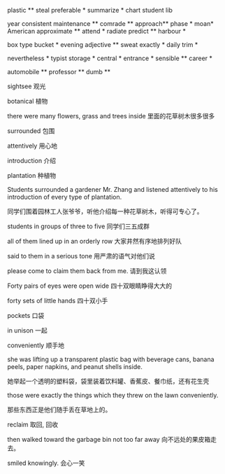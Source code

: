 plastic **		steal		preferable *		summarize *		chart		student		lib

year		consistent			maintenance **		comrade **	approach**	phase *		moan*		American	approximate **	attend *		radiate		predict **		harbour *

box		type		bucket *		evening	adjective **	sweat		exactly *		daily		trim *		

nevertheless *		typist		storage *		central *		entrance *		sensible **		career *

automobile **		professor **		dumb **



sightsee 观光

botanical 植物

there were many flowers, grass and trees inside     里面的花草树木很多很多

surrounded 包围

attentively 用心地

introduction 介绍

plantation 种植物

Students surrounded a gardener Mr. Zhang and listened attentively to his introduction of every type of plantation.

同学们围着园林工人张爷爷，听他介绍每一种花草树木，听得可专心了。

students in groups of three to five	同学们三五成群

all of them lined up in an orderly row 大家井然有序地排列好队

said to them in a serious tone	用严肃的语气对他们说

please come to claim them back from me.	请到我这认领

Forty pairs of eyes were open wide		四十双眼睛睁得大大的

forty sets of little hands	四十双小手

pockets	口袋

in unison	一起

conveniently	顺手地

she was lifting up a transparent plastic bag with beverage cans, banana peels, paper napkins, and peanut shells inside.

她举起一个透明的塑料袋，袋里装着饮料罐、香蕉皮、餐巾纸，还有花生壳

those were exactly the things which they threw on the lawn conveniently.

那些东西正是他们随手丢在草地上的。

reclaim 取回, 回收

then walked toward the garbage bin not too far away	向不远处的果皮箱走去。

smiled knowingly.		会心一笑